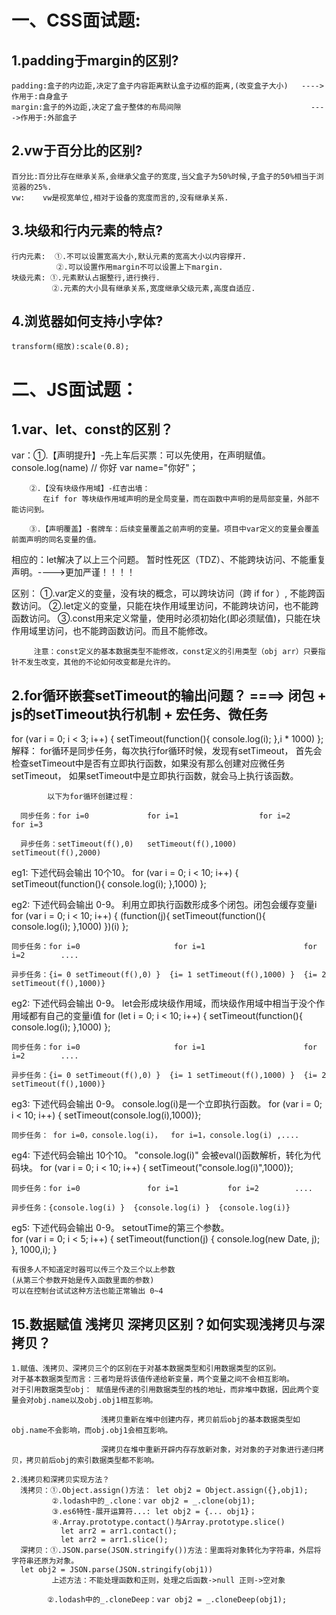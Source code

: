 

# 一、CSS面试题:

## 1.padding于margin的区别?
    padding:盒子的内边距,决定了盒子内容距离默认盒子边框的距离,(改变盒子大小)   ---->作用于:自身盒子
    margin:盒子的外边距,决定了盒子整体的布局间隙                             ---->作用于:外部盒子


## 2.vw于百分比的区别?
    百分比:百分比存在继承关系,会继承父盒子的宽度,当父盒子为50%时候,子盒子的50%相当于浏览器的25%.
    vw:    vw是视宽单位,相对于设备的宽度而言的,没有继承关系.
  

## 3.块级和行内元素的特点?
    行内元素:  ①.不可以设置宽高大小,默认元素的宽高大小以内容撑开.
              ②.可以设置作用margin不可以设置上下margin.
    块级元素: ①.元素默认占据整行,进行换行.
             ②.元素的大小具有继承关系,宽度继承父级元素,高度自适应.

## 4.浏览器如何支持小字体?
    transform(缩放):scale(0.8);


# 二、JS面试题：

## 1.var、let、const的区别？

   var：①.【声明提升】-先上车后买票：可以先使用，在声明赋值。
          console.log(name)  // 你好
          var name="你好"；
        
        ②.【没有块级作用域】-红杏出墙：
           在if for 等块级作用域声明的是全局变量，而在函数中声明的是局部变量，外部不能访问到。
        
        ③.【声明覆盖】-套牌车：后续变量覆盖之前声明的变量。项目中var定义的变量会覆盖前面声明的同名变量的值。
   
   相应的：let解决了以上三个问题。 暂时性死区（TDZ）、不能跨块访问、不能重复声明。---->更加严谨！！！！

   区别： ①.var定义的变量，没有块的概念，可以跨块访问（跨 if for ）, 不能跨函数访问。
         ②.let定义的变量，只能在块作用域里访问，不能跨块访问，也不能跨函数访问。
         ③.const用来定义常量，使用时必须初始化(即必须赋值)，只能在块作用域里访问，也不能跨函数访问。而且不能修改。

         注意：const定义的基本数据类型不能修改，const定义的引用类型（obj arr）只要指针不发生改变，其他的不论如何改变都是允许的。

## 2.for循环嵌套setTimeout的输出问题？  ====>  闭包 + js的setTimeout执行机制 + 宏任务、微任务

for (var i = 0; i < 3; i++) {
        setTimeout(function(){
            console.log(i);
        },i * 1000)
};
      解释： for循环是同步任务，每次执行for循环时候，发现有setTimeout，
            首先会检查setTimeout中是否有立即执行函数，如果没有那么创建对应微任务setTimeout，
            如果setTimeout中是立即执行函数，就会马上执行该函数。
            
            以下为for循环创建过程：
      
      同步任务：for i=0             for i=1                  for i=2                    for i=3
      
      异步任务：setTimeout(f(),0)   setTimeout(f(),1000)    setTimeout(f(),2000)


  eg1: 下述代码会输出 10个10。
      for (var i = 0; i < 10; i++) {
        setTimeout(function(){
            console.log(i);
        },1000)
      };

  eg2: 下述代码会输出 0-9。    利用立即执行函数形成多个闭包。闭包会缓存变量i
      for (var i = 0; i < 10; i++) {
        (function(j){
          setTimeout(function(){
              console.log(i);
          },1000)
        })(i)
      };
      
    同步任务：for i=0                     for i=1                      for i=2        ....           
      
    异步任务：{i= 0 setTimeout(f(),0) }  {i= 1 setTimeout(f(),1000) }  {i= 2 setTimeout(f(),1000)}  


  eg2: 下述代码会输出 0-9。    let会形成块级作用域，而块级作用域中相当于没个作用域都有自己的变量i值
      for (let i = 0; i < 10; i++) {
        setTimeout(function(){
            console.log(i);
        },1000)
      };

    同步任务：for i=0                     for i=1                      for i=2        ....           
      
    异步任务：{i= 0 setTimeout(f(),0) }  {i= 1 setTimeout(f(),1000) }  {i= 2 setTimeout(f(),1000)}  



  eg3: 下述代码会输出 0-9。               console.log(i)是一个立即执行函数。
      for (var i = 0; i < 10; i++) {
        setTimeout(console.log(i),1000)};

    同步任务： for i=0，console.log(i)，  for i=1，console.log(i) ,....


  eg4: 下述代码会输出 10个10。          "console.log(i)" 会被eval()函数解析，转化为代码块。
      for (var i = 0; i < 10; i++) {
        setTimeout("console.log(i)",1000)};
    
    同步任务：for i=0               for i=1           for i=2        ....           
      
    异步任务：{console.log(i) }  {console.log(i) }  {console.log(i)} 


  eg5: 下述代码会输出 0-9。          setoutTime的第三个参数。     
      for (var i = 0; i < 5; i++) {
          setTimeout(function(j) {
              console.log(new Date, j);
          }, 1000,i);
      }

    有很多人不知道定时器可以传三个及三个以上参数 
    (从第三个参数开始是传入函数里面的参数)
    可以在控制台试试这种方法也能正常输出 0~4


## 15.数据赋值 浅拷贝 深拷贝区别？如何实现浅拷贝与深拷贝？
    1.赋值、浅拷贝、深拷贝三个的区别在于对基本数据类型和引用数据类型的区别。
    对于基本数据类型而言：三者均是将该值传递给新变量，两个变量之间不会相互影响。
    对于引用数据类型obj： 赋值是传递的引用数据类型的栈的地址，而非堆中数据，因此两个变量会对obj.name以及obj.obj1相互影响。

                        浅拷贝重新在堆中创建内存，拷贝前后obj的基本数据类型如obj.name不会影响，而obj.obj1会相互影响。
                        
                        深拷贝在堆中重新开辟内存存放新对象，对对象的子对象进行递归拷贝，拷贝前后obj的索引数据类型都不影响。

    2.浅拷贝和深拷贝实现方法？
      浅拷贝：①.Object.assign()方法： let obj2 = Object.assign({},obj1);
             ②.lodash中的_.clone：var obj2 = _.clone(obj1);
             ③.es6特性-展开运算符...: let obj2 = {... obj1}；
             ④.Array.prototype.contact()与Array.prototype.slice()
               let arr2 = arr1.contact();
               let arr2 = arr1.slice();
      深拷贝：①.JSON.parse(JSON.stringify())方法：里面将对象转化为字符串，外层将字符串还原为对象。
      let obj2 = JSON.parse(JSON.stringify(obj1))
             上述方法：不能处理函数和正则，处理之后函数->null 正则->空对象
            
            ②.lodash中的_.cloneDeep：var obj2 = _.cloneDeep(obj1);
     